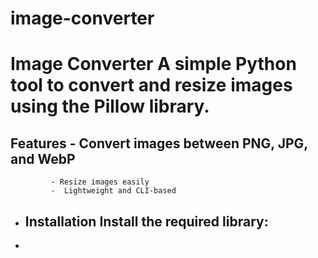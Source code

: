 # image-converter
#  Image Converter  A simple Python tool to convert and resize images using the Pillow library. 
##  Features - Convert images between PNG, JPG, and WebP 
             - Resize images easily
             -  Lightweight and CLI-based
  - ##  Installation Install the required library:
  - ```sh pip install pillow
